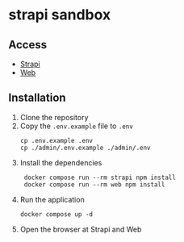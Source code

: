 # strapi sandbox

## Access

- [Strapi](http://localhost:1337/admin)
- [Web](http://localhost:3000)

## Installation

1. Clone the repository
2. Copy the `.env.example` file to `.env`
   ```shell
   cp .env.example .env
   cp ./admin/.env.example ./admin/.env
   ```
3. Install the dependencies
   ```shell
    docker compose run --rm strapi npm install
    docker compose run --rm web npm install
    ```
4. Run the application
    ```shell
    docker compose up -d
    ```
5. Open the browser at Strapi and Web
